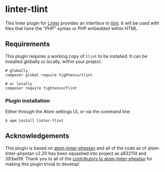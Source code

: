 # linter-tlint

This linter plugin for [Linter](https://github.com/AtomLinter/Linter) provides
an interface to [tlint](https://github.com/tighten/tlint). It will be used with
files that have the "PHP" syntax or PHP embedded within HTML.

## Requirements

This plugin requires a working copy of `tlint` to be installed. It can be
installed globally or locally, within your project.

```ShellSession
# globally
composer global require tightenco/tlint

# or locally
composer require tightenco/tlint
```

### Plugin installation

Either through the Atom settings UI, or via the command line:

```ShellSession
$ apm install linter-tlint
```

## Acknowledgements

This plugin is based on
[atom-linter-phpstan](https://github.com/atomlinter/atom-linter-phpstan) and all
of the code as of atom-linter-phpstan v2.20 has been squashed into project as
a83211d and 393ad18. Thank you to all of the [contributors to
atom-linter-phpstan](https://github.com/AtomLinter/atom-linter-phpstan/graphs/contributors)
for making this plugin trivial to develop!
